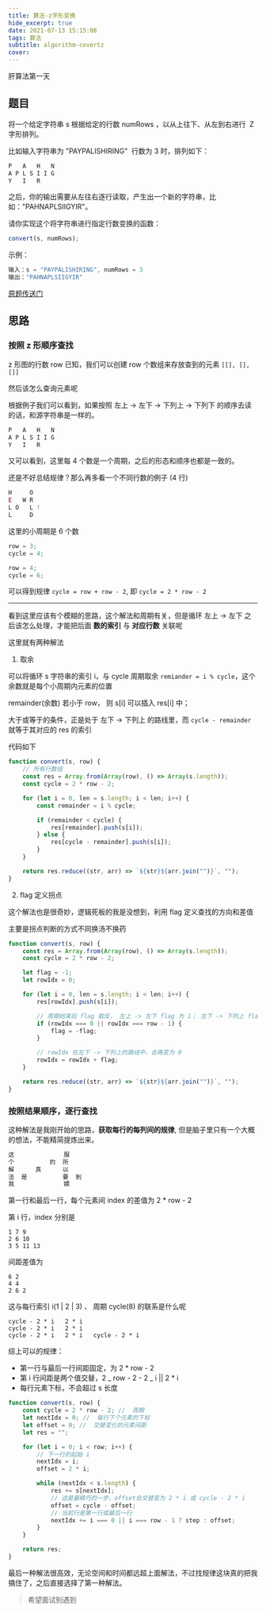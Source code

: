 ```yaml
---
title: 算法-z字形变换
hide_excerpt: true
date: 2021-07-13 15:15:08
tags: 算法
subtitle: algorithm-covertz
cover:
---
```


肝算法第一天

<!-- more -->

## 题目

将一个给定字符串 s 根据给定的行数 numRows ，以从上往下、从左到右进行  Z 字形排列。

比如输入字符串为 "PAYPALISHIRING"  行数为 3 时，排列如下：

```js
P   A   H   N
A P L S I I G
Y   I   R
```

之后，你的输出需要从左往右逐行读取，产生出一个新的字符串，比如："PAHNAPLSIIGYIR"。

请你实现这个将字符串进行指定行数变换的函数：

```js
convert(s, numRows);
```

示例：

```js
输入：s = "PAYPALISHIRING", numRows = 3
输出："PAHNAPLSIIGYIR"
```

[原题传送门](https://leetcode-cn.com/problems/zigzag-conversion/)

## 思路

### 按照 z 形顺序查找

z 形图的行数 row 已知，我们可以创建 row 个数组来存放查到的元素 `[[], [], []]`

然后该怎么查询元素呢

根据例子我们可以看到，如果按照 左上 -> 左下 -> 下列上 -> 下列下 的顺序去读的话，和源字符串是一样的。

```js
P   A   H   N
A P L S I I G
Y   I   R
```

又可以看到，这里每 4 个数是一个周期，之后的形态和顺序也都是一致的。

还是不好总结规律？那么再多看一个不同行数的例子 (4 行)

```js
H     O
E   W R
L O   L !
L     D
```

这里的小周期是 6 个数

```js
row = 3;
cycle = 4;

row = 4;
cycle = 6;
```

可以得到规律 `cycle = row + row - 2`, 即 `cycle = 2 * row - 2`

---

看到这里应该有个模糊的思路，这个解法和周期有关，但是循环 左上 -> 左下 之后该怎么处理，才能把后面 **数的索引** 与 **对应行数** 关联呢

这里就有两种解法

1. 取余

可以将循环 s 字符串的索引 i，与 cycle 周期取余 `remiander = i % cycle`，这个余数就是每个小周期内元素的位置

remainder(余数) 若小于 row， 则 s[i] 可以插入 res[i] 中；

大于或等于的条件，正是处于 左下 -> 下列上 的路线里，而 `cycle - remainder` 就等于其对应的 res 的索引

代码如下

```js
function convert(s, row) {
	// 所有行数组
	const res = Array.from(Array(row), () => Array(s.length));
	const cycle = 2 * row - 2;

	for (let i = 0, len = s.length; i < len; i++) {
		const remainder = i % cycle;

		if (remainder < cycle) {
			res[remainder].push(s[i]);
		} else {
			res[cycle - remainder].push(s[i]);
		}
	}

	return res.reduce((str, arr) => `${str}${arr.join("")}`, "");
}
```

2. flag 定义拐点

这个解法也是很奇妙，逻辑死板的我是没想到，利用 flag 定义查找的方向和差值

主要是拐点判断的方式不同换汤不换药

```js
function convert(s, row) {
	const res = Array.from(Array(row), () => Array(s.length));
	const cycle = 2 * row - 2;

	let flag = -1;
	let rowIdx = 0;

	for (let i = 0, len = s.length; i < len; i++) {
		res[rowIdx].push(s[i]);

		// 周期结束后 flag 取反， 左上 -> 左下 flag 为 1； 左下 -> 下列上 flag 为 -1
		if (rowIdx === 0 || rowIdx === row - 1) {
			flag = -flag;
		}

		// rowIdx 在左下 -> 下列上的路线中，会再变为 0
		rowIdx = rowIdx + flag;
	}

	return res.reduce((str, arr) => `${str}${arr.join("")}`, "");
}
```

### 按照结果顺序，逐行查找

这种解法是我刚开始的思路，**获取每行的每列间的规律**, 但是脑子里只有一个大概的想法，不能精简提炼出来。

```js
这              服
个          的  所
解      真      以
法  是          要  到
我              嫖
```

第一行和最后一行，每个元素间 index 的差值为 2 \* row - 2

第 i 行，index 分别是

```
1 7 9
2 6 10
3 5 11 13
```

间距差值为

```
6 2
4 4
2 6 2
```

这与每行索引 i(1 | 2 | 3) 、 周期 cycle(8) 的联系是什么呢

```
cycle - 2 * i   2 * i
cycle - 2 * i   2 * i
cycle - 2 * i   2 * i   cycle - 2 * i
```

综上可以的规律：

- 第一行与最后一行间距固定，为 2 \* row - 2
- 第 i 行间距是两个值交替，2 _ row - 2 - 2 _ i || 2 \* i
- 每行元素下标，不会超过 s 长度

```js
function convert(s, row) {
	const cycle = 2 * row - 2; //  周期
	let nextIdx = 0; //  每行下个元素的下标
	let offset = 0; //  交替变化的元素间距
	let res = "";

	for (let i = 0; i < row; i++) {
		// 下一行的起始 i
		nextIdx = i;
		offset = 2 * i;

		while (nextIdx < s.length) {
			res += s[nextIdx];
			// 这是最精巧的一步，offset会交替变为 2 * i 或 cycle - 2 * i
			offset = cycle - offset;
			// 当前行是第一行或最后一行
			nextIdx += i === 0 || i === row - 1 ? step : offset;
		}
	}

	return res;
}
```

最后一种解法很高效，无论空间和时间都远超上面解法，不过找规律这块真的把我搞住了，之后直接选择了第一种解法。

> 希望面试别遇到
